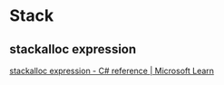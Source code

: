 # Stack
## stackalloc expression
[stackalloc expression - C# reference | Microsoft Learn](https://learn.microsoft.com/en-us/dotnet/csharp/language-reference/operators/stackalloc)